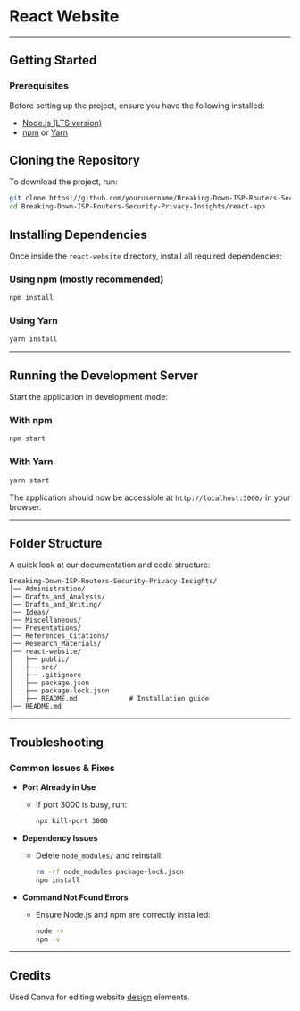 # React Website

---

## Getting Started

### Prerequisites
Before setting up the project, ensure you have the following installed:

- [Node.js (LTS version)](https://nodejs.org/)
- [npm](https://www.npmjs.com/) or  [Yarn](https://yarnpkg.com/)



## Cloning the Repository
To download the project, run:

```sh
git clone https://github.com/yourusername/Breaking-Down-ISP-Routers-Security-Privacy-Insights.git
cd Breaking-Down-ISP-Routers-Security-Privacy-Insights/react-app
```



## Installing Dependencies
Once inside the `react-website` directory, install all required dependencies:

### Using npm (mostly recommended)
```sh
npm install
```

### Using Yarn
```sh
yarn install
```

---

## Running the Development Server
Start the application in development mode:

### With npm
```sh
npm start
```

### With Yarn
```sh
yarn start
```

The application should now be accessible at `http://localhost:3000/` in your browser.

---

## Folder Structure
A quick look at our documentation and code structure:

```
Breaking-Down-ISP-Routers-Security-Privacy-Insights/
│── Administration/
│── Drafts_and_Analysis/
│── Drafts_and_Writing/
│── Ideas/
│── Miscellaneous/
│── Presentations/
│── References_Citations/
│── Research_Materials/
│── react-website/               
│   ├── public/               
│   ├── src/                 
│   ├── .gitignore            
│   ├── package.json          
│   ├── package-lock.json     
│   ├── README.md             # Installation guide
│── README.md                 

```

---

## Troubleshooting
### Common Issues & Fixes
- **Port Already in Use**
    - If port 3000 is busy, run:
      ```sh
      npx kill-port 3000
      ```

- **Dependency Issues**
    - Delete `node_modules/` and reinstall:
      ```sh
      rm -rf node_modules package-lock.json
      npm install
      ```

- **Command Not Found Errors**
    - Ensure Node.js and npm are correctly installed:
      ```sh
      node -v
      npm -v
      ```

---

## Credits
Used Canva for editing website [design](https://www.canva.com/design/DAGgcECzDpM/i4bsXgCbwQMbT6isTZ9_nA/edit?utm_content=DAGgcECzDpM&utm_campaign=designshare&utm_medium=link2&utm_source=sharebutton)
elements. 

